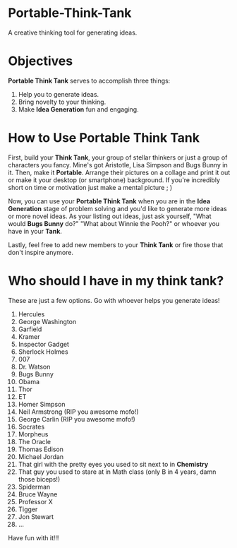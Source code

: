 Portable-Think-Tank
===================

A creative thinking tool for generating ideas.

Objectives
==========

**Portable Think Tank** serves to accomplish three things:

1. Help you to generate ideas.
2. Bring novelty to your thinking.
3. Make **Idea Generation** fun and engaging.

How to Use Portable Think Tank
==============================

First, build your **Think Tank**, your group of stellar thinkers or just a group of characters you fancy. Mine's got Aristotle, Lisa Simpson and Bugs Bunny in it. Then, make it **Portable**. Arrange their pictures on a collage and print it out or make it your desktop (or smartphone) background. If you're incredibly short on time or motivation just make a mental picture ; )

Now, you can use your **Portable Think Tank** when you are in the **Idea Generation** stage of problem solving and you'd like to generate more ideas or more novel ideas. As your listing out ideas, just ask yourself, "What would **Bugs Bunny** do?" "What about Winnie the Pooh?" or whoever you have in your **Tank**.

Lastly, feel free to add new members to your **Think Tank** or fire those that don't inspire anymore.

Who should I have in my think tank?
===================================

These are just a few options. Go with whoever helps you generate ideas!

1. Hercules
2. George Washington
3. Garfield
4. Kramer
5. Inspector Gadget
6. Sherlock Holmes
7. 007
8. Dr. Watson
9. Bugs Bunny
10. Obama
11. Thor
12. ET
13. Homer Simpson
14. Neil Armstrong (RIP you awesome mofo!)
15. George Carlin (RIP you awesome mofo!)
16. Socrates
17. Morpheus
18. The Oracle
19. Thomas Edison
20. Michael Jordan
21. That girl with the pretty eyes you used to sit next to in **Chemistry**
22. That guy you used to stare at in Math class (only B in 4 years, damn those biceps!)
23. Spiderman
24. Bruce Wayne
25. Professor X
26. Tigger
27. Jon Stewart
28. ...

Have fun with it!!!
